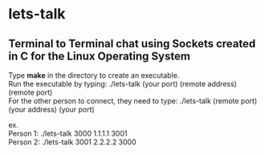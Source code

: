 # lets-talk

## Terminal to Terminal chat using Sockets created in C for the Linux Operating System

Type **make** in the directory to create an executable.  
Run the executable by typing: ./lets-talk (your port) (remote address) (remote port)  
For the other person to connect, they need to type: ./lets-talk (remote port) (your address) (your port)  

ex.  
Person 1: ./lets-talk 3000 1.1.1.1 3001  
Person 2: ./lets-talk 3001 2.2.2.2 3000  
